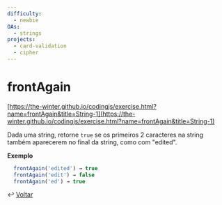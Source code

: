 ```yaml
---
difficulty:
  - newbie
OAs:
  - strings
projects:
  - card-validation
  - cipher
---
```


# frontAgain

[https://the-winter.github.io/codingjs/exercise.html?name=frontAgain&title=String-1](https://the-winter.github.io/codingjs/exercise.html?name=frontAgain&title=String-1)

Dada uma string, retorne `true` se os primeiros 2 caracteres na string também
aparecerem no final da string, como com "edited".

**Exemplo**

```js
  frontAgain('edited') → true
  frontAgain('edit') → false
  frontAgain('ed') → true
```

↩️ [Voltar](../../README.md)
